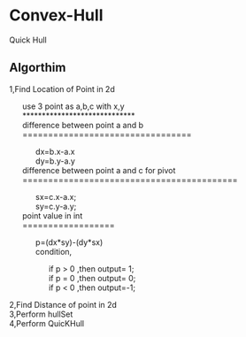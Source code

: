 # Convex-Hull
Quick Hull

<h2>Algorthim</h2>
    <div>
       1,Find Location of Point in 2d<br>
            <ol>
                use 3 point as a,b,c with x,y<br>
                *****************************<br>
                difference between point a and b<br>
                =================================<br>
                <ol>
                    dx=b.x-a.x<br>
                    dy=b.y-a.y<br>
                </ol>
                difference between point a and c for pivot<br>
                ==========================================<br>
                <ol>
                    sx=c.x-a.x;<br>
                    sy=c.y-a.y;<br>
                </ol>
                point value in int<br>
                ==================<br>
                <ol>
                    p=(dx*sy)-(dy*sx)<br>
                         condition,<br>
                         <ol>
                            if p > 0 ,then output= 1;<br>
                            if p = 0 ,then output= 0;<br>
                            if p < 0 ,then output=-1;  <br>
                          </ol>
                </ol>
           </ol>
       2,Find Distance of point in 2d<br>
       3,Perform hullSet<br>
       4,Perform QuicKHull<br>
    </div>
         
